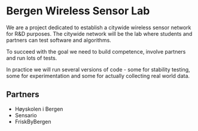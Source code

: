 # Bergen Wireless Sensor Lab

We are a project dedicated to establish a citywide wireless sensor network for R&D purposes. The citywide network will be the lab where students and partners can test software and algorithms.

To succeed with the goal we need to build competence, involve partners and run lots of tests.

In practice we will run several versions of code - some for stability testing, some for experimentation and some for actually collecting real world data.

## Partners

* Høyskolen i Bergen
* Sensario
* FriskByBergen
